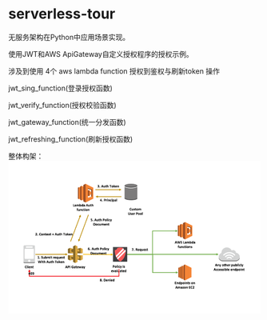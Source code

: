 # serverless-tour
无服务架构在Python中应用场景实现。

使用JWT和AWS ApiGateway自定义授权程序的授权示例。

涉及到使用 4个 aws lambda function 授权到鉴权与刷新token 操作

jwt_sing_function(登录授权函数)

jwt_verify_function(授权校验函数)

jwt_gateway_function(统一分发函数)

jwt_refreshing_function(刷新授权函数)

整体构架：
    ![架构图!](jwt_function/image/architecture.png)

 

  
